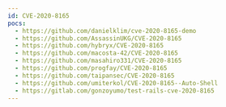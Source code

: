 ```yaml
---
id: CVE-2020-8165
pocs:
  - https://github.com/danielklim/cve-2020-8165-demo
  - https://github.com/AssassinUKG/CVE-2020-8165
  - https://github.com/hybryx/CVE-2020-8165
  - https://github.com/macosta-42/CVE-2020-8165
  - https://github.com/masahiro331/CVE-2020-8165
  - https://github.com/progfay/CVE-2020-8165
  - https://github.com/taipansec/CVE-2020-8165
  - https://github.com/umiterkol/CVE-2020-8165--Auto-Shell
  - https://gitlab.com/gonzoyumo/test-rails-cve-2020-8165
---
```

